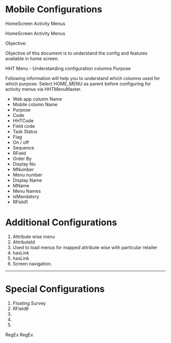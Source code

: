 <!-- TITLE: HomeScreen -->
<!-- This will be displayed as a first screen when user logs into application -->

# Mobile Configurations
HomeScreen Activity Menus





HomeScreen Activity Menus

Objective:

Objective of this document is to understand the config and features available in home screen.

HHT Menu - Understanding configuration columns Purpose

Following information will help you to understand which columns used for which purpose. Select HOME_MENU as parent before configuring for activity menus via HHTMenuMaster.

* Web app column Name
* Mobile column Name
* Purpose
* Code
* HHTCode
* Field code
* Task Status
* Flag
* On / off
* Sequence
* RField
* Order By
* Display No
* MNumber
* Menu number
* Display Name
* MName
* Menu Names
* isMandatory
* RField1


# Additional Configurations

1. Attribute wise menu
1. AttributeId
1. Used to load menus for mapped attribute wise with particular retailer 
1. hasLink
1. hasLink
1. Screen navigation. 

-----

# Special Configurations

1. Floating Survey
1. RField6
1. 
1. 
1. 
RegEx
RegEx











